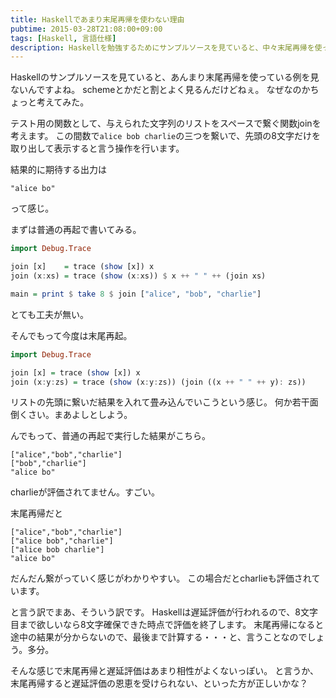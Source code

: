 ```yaml
---
title: Haskellであまり末尾再帰を使わない理由
pubtime: 2015-03-28T21:08:00+09:00
tags: [Haskell, 言語仕様]
description: Haskellを勉強するためにサンプルソースを見ていると、中々末尾再帰を使ったコードを見かけないことに気付きました。簡単な実験をして、何故Haskellでは末尾再帰にしないのかを調べてみました。
---
```


Haskellのサンプルソースを見ていると、あんまり末尾再帰を使っている例を見ないんですよね。
schemeとかだと割とよく見るんだけどねぇ。
なぜなのかちょっと考えてみた。

テスト用の関数として、与えられた文字列のリストをスペースで繋ぐ関数joinを考えます。
この間数で`alice bob charlie`の三つを繋いで、先頭の8文字だけを取り出して表示すると言う操作を行います。

結果的に期待する出力は
```
"alice bo"
```
って感じ。

まずは普通の再起で書いてみる。
``` haskell
import Debug.Trace

join [x]    = trace (show [x]) x
join (x:xs) = trace (show (x:xs)) $ x ++ " " ++ (join xs)

main = print $ take 8 $ join ["alice", "bob", "charlie"]
```
とても工夫が無い。

そんでもって今度は末尾再起。
``` haskell
import Debug.Trace

join [x] = trace (show [x]) x
join (x:y:zs) = trace (show (x:y:zs)) (join ((x ++ " " ++ y): zs))
```
リストの先頭に繋いだ結果を入れて畳み込んでいこうという感じ。
何か若干面倒くさい。まあよしとしよう。

んでもって、普通の再起で実行した結果がこちら。
```
["alice","bob","charlie"]
["bob","charlie"]
"alice bo"
```
charlieが評価されてません。すごい。

末尾再帰だと
```
["alice","bob","charlie"]
["alice bob","charlie"]
["alice bob charlie"]
"alice bo"
```
だんだん繋がっていく感じがわかりやすい。
この場合だとcharlieも評価されています。

と言う訳でまあ、そういう訳です。
Haskellは遅延評価が行われるので、8文字目まで欲しいなら8文字確保できた時点で評価を終了します。
末尾再帰になると途中の結果が分からないので、最後まで計算する・・・と、言うことなのでしょう。多分。

そんな感じで末尾再帰と遅延評価はあまり相性がよくないっぽい。
と言うか、末尾再帰すると遅延評価の恩恵を受けられない、といった方が正しいかな？

